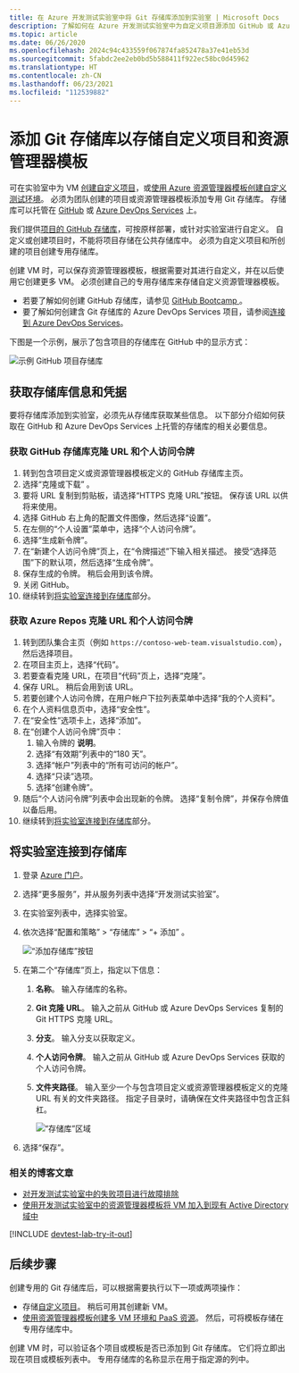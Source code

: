 ```yaml
---
title: 在 Azure 开发测试实验室中将 Git 存储库添加到实验室 | Microsoft Docs
description: 了解如何在 Azure 开发测试实验室中为自定义项目源添加 GitHub 或 Azure DevOps Services Git 存储库。
ms.topic: article
ms.date: 06/26/2020
ms.openlocfilehash: 2024c94c433559f067874fa852478a37e41eb53d
ms.sourcegitcommit: 5fabdc2ee2eb0bd5b588411f922ec58bc0d45962
ms.translationtype: HT
ms.contentlocale: zh-CN
ms.lasthandoff: 06/23/2021
ms.locfileid: "112539882"
---
```

# <a name="add-a-git-repository-to-store-custom-artifacts-and-resource-manager-templates"></a>添加 Git 存储库以存储自定义项目和资源管理器模板

可在实验室中为 VM [创建自定义项目](devtest-lab-artifact-author.md)，或[使用 Azure 资源管理器模板创建自定义测试环境](devtest-lab-create-environment-from-arm.md)。 必须为团队创建的项目或资源管理器模板添加专用 Git 存储库。 存储库可以托管在 [GitHub](https://github.com) 或 [Azure DevOps Services](https://visualstudio.com) 上。

我们提供[项目的 GitHub 存储库](https://github.com/Azure/azure-devtestlab/tree/master/Artifacts)，可按原样部署，或针对实验室进行自定义。 自定义或创建项目时，不能将项目存储在公共存储库中。 必须为自定义项目和所创建的项目创建专用存储库。 

创建 VM 时，可以保存资源管理器模板，根据需要对其进行自定义，并在以后使用它创建更多 VM。 必须创建自己的专用存储库来存储自定义资源管理器模板。  

* 若要了解如何创建 GitHub 存储库，请参见 [GitHub Bootcamp ](https://help.github.com/categories/bootcamp/)。
* 要了解如何创建含 Git 存储库的 Azure DevOps Services 项目，请参阅[连接到 Azure DevOps Services](https://azure.microsoft.com/services/devops/)。

下图是一个示例，展示了包含项目的存储库在 GitHub 中的显示方式：  

![示例 GitHub 项目存储库](./media/devtest-lab-add-repo/devtestlab-github-artifact-repo-home.png)

## <a name="get-the-repository-information-and-credentials"></a>获取存储库信息和凭据
要将存储库添加到实验室，必须先从存储库获取某些信息。 以下部分介绍如何获取在 GitHub 和 Azure DevOps Services 上托管的存储库的相关必要信息。

### <a name="get-the-github-repository-clone-url-and-personal-access-token"></a>获取 GitHub 存储库克隆 URL 和个人访问令牌

1. 转到包含项目定义或资源管理器模板定义的 GitHub 存储库主页。
2. 选择“克隆或下载”  。
3. 要将 URL 复制到剪贴板，请选择“HTTPS 克隆 URL”按钮。 保存该 URL 以供将来使用。
4. 选择 GitHub 右上角的配置文件图像，然后选择“设置”。
5. 在左侧的“个人设置”菜单中，选择“个人访问令牌”。
6. 选择“生成新令牌”。
7. 在“新建个人访问令牌”页上，在“令牌描述”下输入相关描述。 接受“选择范围”下的默认项，然后选择“生成令牌”。
8. 保存生成的令牌。 稍后会用到该令牌。
9. 关闭 GitHub。   
10. 继续转到[将实验室连接到存储库](#connect-your-lab-to-the-repository)部分。

### <a name="get-the-azure-repos-clone-url-and-personal-access-token"></a>获取 Azure Repos 克隆 URL 和个人访问令牌

1. 转到团队集合主页（例如 `https://contoso-web-team.visualstudio.com`），然后选择项目。
2. 在项目主页上，选择“代码”。
3. 若要查看克隆 URL，在项目“代码”页上，选择“克隆”。
4. 保存 URL。 稍后会用到该 URL。
5. 若要创建个人访问令牌，在用户帐户下拉列表菜单中选择“我的个人资料”。
6. 在个人资料信息页中，选择“安全性”。
7. 在“安全性”选项卡上，选择“添加”。
8. 在“创建个人访问令牌”页中：
   1. 输入令牌的 **说明**。
   2. 选择“有效期”列表中的“180 天”。
   3. 选择“帐户”列表中的“所有可访问的帐户”。
   4. 选择“只读”选项。
   5. 选择“创建令牌”。
9. 随后“个人访问令牌”列表中会出现新的令牌。 选择“复制令牌”，并保存令牌值以备后用。
10. 继续转到[将实验室连接到存储库](#connect-your-lab-to-the-repository)部分。

## <a name="connect-your-lab-to-the-repository"></a>将实验室连接到存储库
1. 登录 [Azure 门户](https://go.microsoft.com/fwlink/p/?LinkID=525040)。
2. 选择“更多服务”，并从服务列表中选择“开发测试实验室”。
3. 在实验室列表中，选择实验室。 
4. 依次选择“配置和策略” > “存储库” > “+ 添加”  。

    ![“添加存储库”按钮](./media/devtest-lab-add-repo/devtestlab-add-repo.png)
5. 在第二个“存储库”页上，指定以下信息：
   1. **名称**。 输入存储库的名称。
   2. **Git 克隆 URL**。 输入之前从 GitHub 或 Azure DevOps Services 复制的 Git HTTPS 克隆 URL。
   3. **分支**。 输入分支以获取定义。
   4. **个人访问令牌**。 输入之前从 GitHub 或 Azure DevOps Services 获取的个人访问令牌。
   5. **文件夹路径**。 输入至少一个与包含项目定义或资源管理器模板定义的克隆 URL 有关的文件夹路径。 指定子目录时，请确保在文件夹路径中包含正斜杠。

      ![“存储库”区域](./media/devtest-lab-add-repo/devtestlab-repo-blade.png)
6. 选择“保存”。

### <a name="related-blog-posts"></a>相关的博客文章
* [对开发测试实验室中的失败项目进行故障排除](devtest-lab-troubleshoot-artifact-failure.md)
* [使用开发测试实验室中的资源管理器模板将 VM 加入到现有 Active Directory 域中](https://www.visualstudiogeeks.com/blog/DevOps/Join-a-VM-to-existing-AD-domain-using-ARM-template-AzureDevTestLabs)

[!INCLUDE [devtest-lab-try-it-out](../../includes/devtest-lab-try-it-out.md)]

## <a name="next-steps"></a>后续步骤
创建专用的 Git 存储库后，可以根据需要执行以下一项或两项操作：
* 存储[自定义项目](devtest-lab-artifact-author.md)。 稍后可用其创建新 VM。
* [使用资源管理器模板创建多 VM 环境和 PaaS 资源](devtest-lab-create-environment-from-arm.md)。 然后，可将模板存储在专用存储库中。

创建 VM 时，可以验证各个项目或模板是否已添加到 Git 存储库。 它们将立即出现在项目或模板列表中。 专用存储库的名称显示在用于指定源的列中。 

